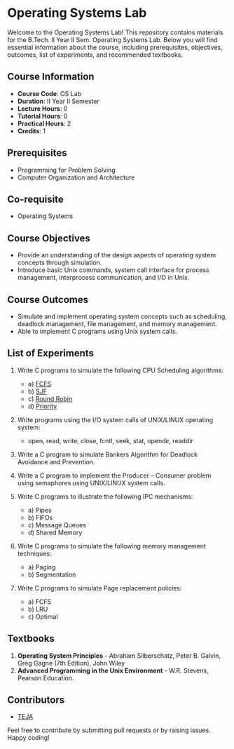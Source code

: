 # Operating Systems Lab

Welcome to the Operating Systems Lab! This repository contains materials for the B.Tech. II Year II Sem. Operating Systems Lab. Below you will find essential information about the course, including prerequisites, objectives, outcomes, list of experiments, and recommended textbooks.

## Course Information

- **Course Code**: OS Lab
- **Duration**: II Year II Semester
- **Lecture Hours**: 0
- **Tutorial Hours**: 0
- **Practical Hours**: 2
- **Credits**: 1

## Prerequisites

- Programming for Problem Solving
- Computer Organization and Architecture

## Co-requisite

- Operating Systems

## Course Objectives

- Provide an understanding of the design aspects of operating system concepts through simulation.
- Introduce basic Unix commands, system call interface for process management, interprocess communication, and I/O in Unix.

## Course Outcomes

- Simulate and implement operating system concepts such as scheduling, deadlock management, file management, and memory management.
- Able to implement C programs using Unix system calls.

## List of Experiments

1. Write C programs to simulate the following CPU Scheduling algorithms:
   - a) [FCFS](https://github.com/helloworld9948/OS/blob/main/FCFS.c)
   - b) [SJF](https://github.com/helloworld9948/OS/blob/main/SJF.%20c)
   - c) [Round Robin](https://github.com/helloworld9948/OS/blob/main/Round%20Robin.c)
   - d) [Priority](https://github.com/helloworld9948/OS/blob/main/Priority.c)

2. Write programs using the I/O system calls of UNIX/LINUX operating system:
   - open, read, write, close, fcntl, seek, stat, opendir, readdir

3. Write a C program to simulate Bankers Algorithm for Deadlock Avoidance and Prevention.

4. Write a C program to implement the Producer – Consumer problem using semaphores using UNIX/LINUX system calls.

5. Write C programs to illustrate the following IPC mechanisms:
   - a) Pipes
   - b) FIFOs
   - c) Message Queues
   - d) Shared Memory

6. Write C programs to simulate the following memory management techniques:
   - a) Paging
   - b) Segmentation

7. Write C programs to simulate Page replacement policies:
   - a) FCFS
   - b) LRU
   - c) Optimal

## Textbooks

1. **Operating System Principles** - Abraham Silberschatz, Peter B. Galvin, Greg Gagne (7th Edition), John Wiley
2. **Advanced Programming in the Unix Environment** - W.R. Stevens, Pearson Education.

## Contributors

- [TEJA](https://github.com/helloworld9948)

Feel free to contribute by submitting pull requests or by raising issues. Happy coding!
